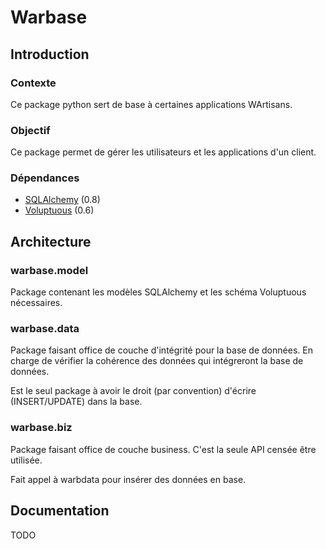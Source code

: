 Warbase
=======

Introduction
------------

### Contexte

Ce package python sert de base à certaines applications WArtisans.

### Objectif

Ce package permet de gérer les utilisateurs et les applications d'un client.

### Dépendances

* [SQLAlchemy](http://hg.sqlalchemy.org/sqlalchemy) (0.8)
* [Voluptuous](https://github.com/alecthomas/voluptuous) (0.6)

Architecture
------------

### warbase.model

Package contenant les modèles SQLAlchemy et les schéma Voluptuous nécessaires.

### warbase.data

Package faisant office de couche d'intégrité pour la base de données. En charge
de vérifier la cohérence des données qui intégreront la base de données.

Est le seul package à avoir le droit (par convention) d'écrire (INSERT/UPDATE)
dans la base.

### warbase.biz

Package faisant office de couche business. C'est la seule API censée être
utilisée.

Fait appel à warbdata pour insérer des données en base.

Documentation
-------------

TODO

